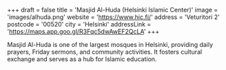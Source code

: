 +++
draft = false
title = 'Masjid Al-Huda (Helsinki Islamic Center)'
image = 'images/alhuda.png'
website = 'https://www.hic.fi/'
address = 'Veturitori 2'
postcode = '00520'
city = 'Helsinki'
addressLink = 'https://maps.app.goo.gl/R3Fqc5dwAwEF2QcLA'
+++

Masjid Al-Huda is one of the largest mosques in Helsinki, providing daily prayers, Friday sermons, and community activities. It fosters cultural exchange and serves as a hub for Islamic education.
